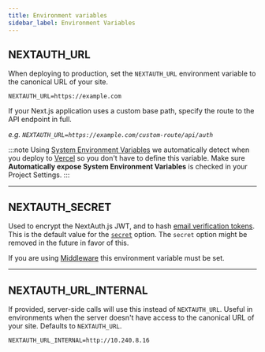 ```yaml
---
title: Environment variables
sidebar_label: Environment Variables
---
```


## NEXTAUTH_URL

When deploying to production, set the `NEXTAUTH_URL` environment variable to the canonical URL of your site.

```
NEXTAUTH_URL=https://example.com
```

If your Next.js application uses a custom base path, specify the route to the API endpoint in full.

_e.g. `NEXTAUTH_URL=https://example.com/custom-route/api/auth`_

:::note
Using [System Environment Variables](https://vercel.com/docs/concepts/projects/environment-variables#system-environment-variables) we automatically detect when you deploy to [Vercel](https://vercel.com) so you don't have to define this variable. Make sure **Automatically expose System Environment Variables** is checked in your Project Settings.
:::

---

## NEXTAUTH_SECRET

Used to encrypt the NextAuth.js JWT, and to hash [email verification tokens](/reference/adapters/models#verification-token). This is the default value for the [`secret`](/reference/configuration/auth-config#secret) option. The `secret` option might be removed in the future in favor of this.

If you are using [Middleware](/reference/nextjs/#prerequisites) this environment variable must be set.

---

## NEXTAUTH_URL_INTERNAL

If provided, server-side calls will use this instead of `NEXTAUTH_URL`. Useful in environments when the server doesn't have access to the canonical URL of your site. Defaults to `NEXTAUTH_URL`.

```
NEXTAUTH_URL_INTERNAL=http://10.240.8.16
```
